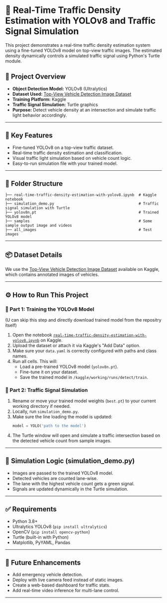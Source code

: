 # 🚦 Real-Time Traffic Density Estimation with YOLOv8 and Traffic Signal Simulation

This project demonstrates a real-time traffic density estimation system using a fine-tuned YOLOv8 model on top-view traffic images. The estimated density dynamically controls a simulated traffic signal using Python's Turtle module.

## 📌 Project Overview

- **Object Detection Model:** YOLOv8 (Ultralytics)
- **Dataset Used:** [Top-View Vehicle Detection Image Dataset](https://www.kaggle.com/datasets/farzadnekouei/top-view-vehicle-detection-image-dataset)
- **Training Platform:** Kaggle
- **Traffic Signal Simulation:** Turtle graphics
- **Purpose:** Detect vehicle density at an intersection and simulate traffic light behavior accordingly.

---

## 🧠 Key Features

- Fine-tuned YOLOv8 on a top-view traffic dataset.
- Real-time traffic density estimation and classification.
- Visual traffic light simulation based on vehicle count logic.
- Easy-to-run simulation file with your trained model.

---

## 🧾 Folder Structure

```
├── real-time-traffic-density-estimation-with-yolov8.ipynb  # Kaggle notebook
├── simulation_demo.py                                      # Traffic signal simulation with Turtle
├── yolov8n.pt                                              # Trained YOLOv8 model
├── samples                                                 # Some sample output image and videos
├── all_images                                              # Test images
```

---

## 📦 Dataset Details

We use the [Top-View Vehicle Detection Image Dataset](https://www.kaggle.com/datasets/farzadnekouei/top-view-vehicle-detection-image-dataset) available on Kaggle, which contains annotated images of vehicles.

---

## ⚙️ How to Run This Project

### 📍 Part 1: Training the YOLOv8 Model
(U can skip this step and directly download trained model from the repositry itself)

1. Open the notebook [`real-time-traffic-density-estimation-with-yolov8.ipynb`](https://www.kaggle.com/code/farzadnekouei/real-time-traffic-density-estimation-with-yolov8) on Kaggle.
2. Upload the dataset or attach it via Kaggle's "Add Data" option.
3. Make sure your `data.yaml` is correctly configured with paths and class names.
4. Run all cells. This will:
   - Load a pre-trained YOLOv8 model (`yolov8n.pt`).
   - Fine-tune it on your dataset.
   - Save the trained model in `/kaggle/working/runs/detect/train`.

### 📍 Part 2: Traffic Signal Simulation

1. Rename or move your trained model weights (`best.pt`) to your current working directory if needed.
2. Locally, run `simulation_demo.py`.
3. Make sure the line loading the model is updated:
   ```python
   model = YOLO('path to the model')
   ```
4. The Turtle window will open and simulate a traffic intersection based on the detected vehicle count from sample images.

---

## 🧠 Simulation Logic (simulation_demo.py)

- Images are passed to the trained YOLOv8 model.
- Detected vehicles are counted lane-wise.
- The lane with the highest vehicle count gets a green signal.
- Signals are updated dynamically in the Turtle simulation.

---

## ✅ Requirements

- Python 3.8+
- Ultralytics YOLOv8 (`pip install ultralytics`)
- OpenCV (`pip install opencv-python`)
- Turtle (built-in with Python)
- Matplotlib, PyYAML, Pandas

---

## 🚀 Future Enhancements

- Add emergency vehicle detection.
- Deploy with live camera feed instead of static images.
- Create a web-based dashboard for traffic stats.
- Add real-time video inference for multi-lane control.


---
